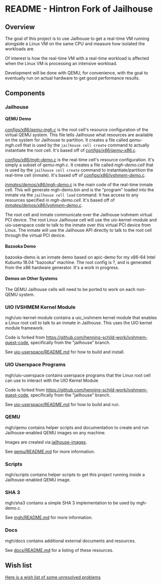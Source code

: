 README - Hintron Fork of Jailhouse
====================================

## Overview

The goal of this project is to use Jailhouse to get a real-time VM running
alongside a Linux VM on the same CPU and measure how isolated the workloads are.

Of interest is how the real-time VM with a real-time workload is affected when
the Linux VM is processing an intensive workload.

Development will be done with QEMU, for convenience, with the goal to eventually
run on actual hardware to get good performance results.


## Components

### Jailhouse

#### QEMU Demo

[_configs/x86/qemu-mgh.c_](../configs/x86/qemu-mgh.c) is the root cell's resource
configuration of the virtual QEMU system. This file tells Jailhouse what
resources are available on the system for Jailhouse to partition. It creates a
file called _qemu-mgh.cell_ that is used by the `jailhouse cell create` command
to actually instantiate the root cell. It's based off of
[_configs/x86/qemu-x86.c_](../configs/x86/qemu-x86.c).

[_configs/x86/mgh-demo.c_](../configs/x86/mgh-demo.c) is the real-time cell's
resource configuration. It's simply a subset of _qemu-mgh.c_. It creates a file
called _mgh-demo.cell_ that is used by the `jailhouse cell create` command to
instantiate/partition the real-time cell (inmate). It's based off of
[_configs/x86/ivshmem-demo.c_](../configs/x86/ivshmem-demo.c).

[_inmates/demos/x86/mgh-demo.c_](../inmates/demos/x86/mgh-demo.c) is the main code
of the real-time inmate cell. This will generate mgh-demo.bin and is the
"program" loaded into the inmate via the `jailhouse cell load` command.
It has access to any resources specified in _mgh-demo.cell_. It's based off of
[_inmates/demos/x86/ivshmem-demo.c_](../inmates/demos/x86/ivshmem-demo.c).

The root cell and inmate communicate over the Jailhouse ivshmem virtual PCI
device. The root Linux Jailhouse cell will use the uio-kernel-module and
uio-userspace code to talk to the inmate over this virtual PCI device from
Linux. The inmate will use the Jailhouse API directly to talk to the root cell
through the virtual PCI device.


#### Bazooka Demo

bazooka-demo is an inmate demo based on apic-demo for my x86-64 Intel Kubuntu
18.04 "bazooka" machine. The root config is ?, and is generated from the x86
hardware generator. It's a work in progress.

#### Demos on Other Systems
The QEMU Jailhouse cells will need to be ported to work on each non-QEMU system.


### UIO IVSHMEM Kernel Module

mgh/uio-kernel-module contains a uio_ivshmem kernel module that
enables a Linux root cell to talk to an inmate in Jailhouse. This uses the UIO
kernel module framework.

Code is forked from https://github.com/henning-schild-work/ivshmem-guest-code,
specifically from the "jailhouse" branch.

See [uio-userspace/README.md](uio-userspace/README.md) for how to build and
install.


### UIO Userspace Programs

mgh/uio-userspace contains userspace programs that the Linux root cell can use
to interact with the UIO Kernel Module

Code is forked from https://github.com/henning-schild-work/ivshmem-guest-code,
specifically from the "jailhouse" branch.

See [uio-userspace/README.md](uio-userspace/README.md) for how to build and run.


### QEMU

mgh/qemu contains helper scripts and documentation to create and run
Jailhouse-enabled QEMU images on any machine.

Images are created via
[jailhouse-images](https://github.com/siemens/jailhouse-images).

See [qemu/README.md](qemu/README.md) for more information.


### Scripts

mgh/scripts contains helper scripts to get this project running *inside* a
Jailhouse-enabled QEMU image.


### SHA 3

mgh/sha3 contains a simple SHA 3 implementation to be used by mgh-demo.c.

See [mgh/README.md](mgh/README.md) for more information.


### Docs

mgh/docs contains additional external documents and resources.

See [docs/README.md](docs/README.md) for a listing of these resources.


## Wish list

[Here is a wish list of some unresolved problems](TODO.md)